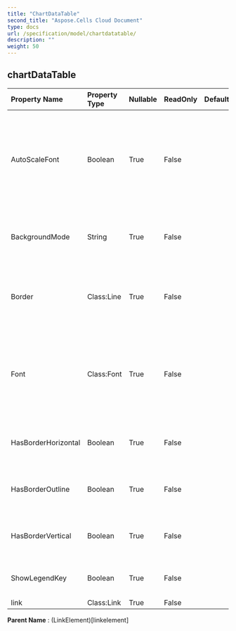 ```yaml
---
title: "ChartDataTable"
second_title: "Aspose.Cells Cloud Document"
type: docs
url: /specification/model/chartdatatable/
description: ""
weight: 50
---
```


## **chartDataTable**

 

| Property Name | Property Type | Nullable |  ReadOnly | DefaultValue | Description | 
| :- | :- | :- |:- |  :- | :- |
| AutoScaleFont | Boolean | True |  False |  | True if the text in the object changes font size when the object size changes.                         The default value is True. |  
| BackgroundMode | String | True |  False |  | Gets and sets the display mode of the background |  
| Border | Class:Line | True |  False |  | Returns a Border object that represents the border of the object |  
| Font | Class:Font | True |  False |  | Gets a  object which represents the font setting of the specified chart data table. |  
| HasBorderHorizontal | Boolean | True |  False |  | True if the chart data table has horizontal cell borders |  
| HasBorderOutline | Boolean | True |  False |  | True if the chart data table has outline borders |  
| HasBorderVertical | Boolean | True |  False |  | True if the chart data table has vertical cell borders |  
| ShowLegendKey | Boolean | True |  False |  | True if the data label legend key is visible. |  
| link | Class:Link | True |  False |  |  |  

**Parent Name** : (LinkElement)[linkelement]

